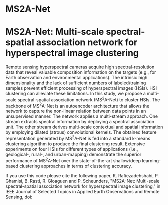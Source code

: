 # MS2A-Net


# MS2A-Net: Multi-scale spectral-spatial association network for hyperspectral image clustering



Remote sensing hyperspectral cameras acquire high spectral-resolution data that reveal valuable composition information on the targets (e.g., for Earth observation and environmental applications). The intrinsic high dimensionality and the lack of  sufficient numbers of labeled/training samples prevent efficient processing of hyperspectral images (HSIs). HSI clustering can alleviate these limitations. In this study, we propose a multi-scale spectral-spatial association network (MS$^{2}$A-Net) to cluster HSIs. The backbone of MS$^{2}$A-Net is an autoencoder architecture that allows the network to capture the non-linear relation between data points in an unsupervised manner. The network applies a multi-stream approach. One stream extracts spectral information by deploying a spectral association unit. The other stream derives multi-scale contextual and spatial information by employing dilated (atrous) convolutional kernels. The obtained feature representation generated by MS$^{2}$A-Net is fed into a standard k-means clustering algorithm to produce the final clustering result. Extensive experiments on four HSIs for different types of applications (i.e., geological-, rural-, and urban-mapping) demonstrate the superior performance of MS$^{2}$A-Net over the state-of-the-art shallow/deep learning-based clustering approaches in terms of clustering accuracy.

If you use this code please cite the following paper, K. Rafiezadehshahi, P. Ghamisi, B. Rasti, R. Gloaguen and P. Scheunders, "MS2A-Net: Multi-scale spectral-spatial association network for hyperspectral image clustering," in IEEE Journal of Selected Topics in Applied Earth Observations and Remote Sensing, doi:
